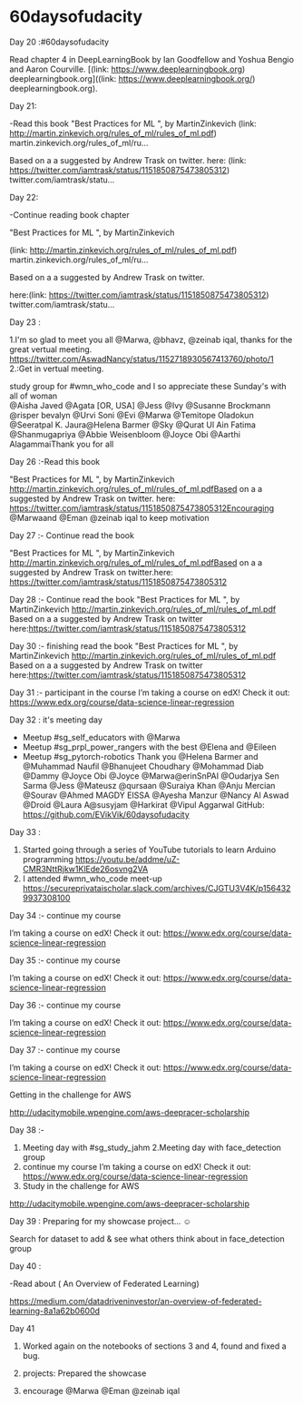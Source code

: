 # 60daysofudacity



Day 20 :#60daysofudacity

Read  chapter 4  in DeepLearningBook by Ian Goodfellow and Yoshua Bengio and Aaron Courville. [(link: https://www.deeplearningbook.org) deeplearningbook.org]((link: https://www.deeplearningbook.org/) deeplearningbook.org).


Day 21:

-Read this book
"Best Practices for ML ", by MartinZinkevich
(link: http://martin.zinkevich.org/rules_of_ml/rules_of_ml.pdf) martin.zinkevich.org/rules_of_ml/ru…

Based on a a suggested by Andrew Trask on twitter.
here:
(link: https://twitter.com/iamtrask/status/1151850875473805312) twitter.com/iamtrask/statu…


Day 22:

-Continue reading book chapter

"Best Practices for ML ", by MartinZinkevich

(link: http://martin.zinkevich.org/rules_of_ml/rules_of_ml.pdf) martin.zinkevich.org/rules_of_ml/ru…

Based on a a suggested by Andrew Trask on twitter.

here:(link: https://twitter.com/iamtrask/status/1151850875473805312) twitter.com/iamtrask/statu…



Day 23 :

1.I'm so glad to meet you all @Marwa, @bhavz, @zeinab iqal,
thanks for the great vertual meeting.  
 https://twitter.com/AswadNancy/status/1152718930567413760/photo/1
2.:Get in vertual meeting.  

study group for #wmn_who_code and I so appreciate these Sunday's with all of woman   
@Aisha Javed @Agata [OR, USA] @Jess @Ivy @Susanne Brockmann @risper bevalyn @Urvi Soni @Evi @Marwa @Temitope Oladokun @Seeratpal K. Jaura@Helena Barmer  @Sky @Qurat Ul Ain Fatima @Shanmugapriya @Abbie Weisenbloom @Joyce Obi @Aarthi AlagammaiThank you for all


Day 26 :-Read this book

"Best Practices for ML ", by MartinZinkevich
http://martin.zinkevich.org/rules_of_ml/rules_of_ml.pdfBased on a a suggested by Andrew Trask on twitter.
here:
https://twitter.com/iamtrask/status/1151850875473805312Encouraging @Marwaand @Eman  @zeinab iqal  to keep motivation


Day 27 :- Continue read the book

"Best Practices for ML ", by MartinZinkevich
http://martin.zinkevich.org/rules_of_ml/rules_of_ml.pdfBased on a a suggested by Andrew Trask on twitter.here:
https://twitter.com/iamtrask/status/1151850875473805312


Day 28  :- Continue read the book
"Best Practices for ML ", by MartinZinkevich
http://martin.zinkevich.org/rules_of_ml/rules_of_ml.pdf
Based on a a suggested by Andrew Trask on twitter here:https://twitter.com/iamtrask/status/1151850875473805312


Day 30  :- finishing read the book
"Best Practices for ML ", by MartinZinkevich
http://martin.zinkevich.org/rules_of_ml/rules_of_ml.pdf
Based on a a suggested by Andrew Trask on twitter here:https://twitter.com/iamtrask/status/1151850875473805312


Day 31  :- participant in the course I’m taking a course on edX! Check it out:
https://www.edx.org/course/data-science-linear-regression

Day 32 : it's meeting day
- Meetup #sg_self_educators with @Marwa
- Meetup #sg_prpl_power_rangers with the best @Elena and @Eileen 
- Meetup #sg_pytorch-robotics Thank you @Helena Barmer and @Muhammad Naufil @Bhanujeet Choudhary @Mohammad Diab @Dammy @Joyce Obi @Joyce @Marwa@erinSnPAI @Oudarjya Sen Sarma @Jess @Mateusz @qursaan @Suraiya Khan @Anju Mercian @Sourav @Ahmed MAGDY EISSA @Ayesha Manzur @Nancy Al Aswad @Droid @Laura A@susyjam @Harkirat @Vipul Aggarwal
GitHub: https://github.com/EVikVik/60daysofudacity



 Day  33 : 

1. Started going through a series of YouTube tutorials to learn Arduino programming 
https://youtu.be/addme/uZ-CMR3NttRjkw1KlEde26osvng2VA
2. I attended #wmn_who_code meet-up
https://secureprivataischolar.slack.com/archives/CJGTU3V4K/p1564329937308100




Day 34   :- continue my  course

 I’m taking a course on edX! Check it out:
https://www.edx.org/course/data-science-linear-regression




Day 35  :- continue my  course

 I’m taking a course on edX! Check it out:
https://www.edx.org/course/data-science-linear-regression




Day 36  :- continue my  course

 I’m taking a course on edX! Check it out:
https://www.edx.org/course/data-science-linear-regression




Day 37  :- continue my  course

 I’m taking a course on edX! Check it out:
https://www.edx.org/course/data-science-linear-regression

Getting in the challenge for AWS 

http://udacitymobile.wpengine.com/aws-deepracer-scholarship




Day 38  :-

1. Meeting day with #sg_study_jahm 
2.Meeting day with face_detection group 
3. continue my  course
 I’m taking a course on edX! Check it out:
https://www.edx.org/course/data-science-linear-regression
4. Study in the challenge for AWS 

http://udacitymobile.wpengine.com/aws-deepracer-scholarship




Day  39 :
 Preparing for my showcase project... :relaxed: 

Search for dataset to add & see what others think about in face_detection group



Day 40 :

-Read about ( An Overview of Federated Learning) 

https://medium.com/datadriveninvestor/an-overview-of-federated-learning-8a1a62b0600d



Day 41 

1. Worked again on the notebooks of sections 3 and 4, found and fixed a bug.

2. projects:  Prepared the showcase 

3. encourage  @Marwa @Eman @zeinab iqal
